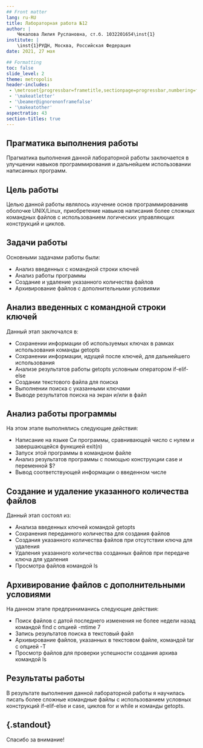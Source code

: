 ```yaml
---
## Front matter
lang: ru-RU
title: Лабораторная работа №12
author: |
	Чекалова Лилия Руслановна, ст.б. 1032201654\inst{1}
institute: |
	\inst{1}РУДН, Москва, Российская Федерация
date: 2021, 27 мая

## Formatting
toc: false
slide_level: 2
theme: metropolis
header-includes: 
 - \metroset{progressbar=frametitle,sectionpage=progressbar,numbering=fraction}
 - '\makeatletter'
 - '\beamer@ignorenonframefalse'
 - '\makeatother'
aspectratio: 43
section-titles: true
---
```


## Прагматика выполнения работы

Прагматика выполнения данной лабораторной работы заключается в улучшении навыков программирования и дальнейшем использовании написанных программ.

## Цель работы

Целью данной работы являлось изучение основ программированияв оболочке UNIX/Linux, приобретение навыков написания более сложных командных файлов с использованием логических управляющих конструкций и циклов.

## Задачи работы

Основными задачами работы были:

* Анализ введенных с командной строки ключей
* Анализ работы программы
* Создание и удаление указанного количества файлов
* Архивирование файлов с дополнительными условиями

## Анализ введенных с командной строки ключей

Данный этап заключался в:

* Сохранении информации об используемых ключах в рамках использования команды getopts 
* Сохранении информации, идущей после ключей, для дальнейшего использования
* Анализе результатов работы getopts условным оператором if-elif-else
* Создании текстового файла для поиска
* Выполнении поиска с указанными ключами
* Выводе результатов поиска на экран и/или в файл

## Анализ работы программы

На этом этапе выполнялись следующие действия:

* Написание на языке Си программы, сравнивающей число с нулем и завершающейся функцией exit(n)
* Запуск этой программы в командном файле
* Анализ результатов программы с помощью конструкции case и переменной $?
* Вывод соответствующей информации о введенном числе

## Создание и удаление указанного количества файлов

Данный этап состоял из:

* Анализа введенных ключей командой getopts
* Сохранения переданного количества для создания файлов
* Создания указанного количества файлов при отсутствии ключа для удаления
* Удаления указанного количества созданных файлов при передаче ключа для удаления
* Просмотра файлов командой ls

## Архивирование файлов с дополнительными условиями

На данном этапе предприниманись следующие действия:

* Поиск файлов с датой последнего изменения не более недели назад командой find с опцией -mtime 7
* Запись результатов поиска в текстовый файл
* Архивирование файлов, указанных в текстовом файле, командой tar с опцией -T
* Просмотр файлов для проверки успешности создания архива командой ls

## Результаты работы

В результате выполнения данной лабораторной работы я научилась писать более сложные командные файлы с использованием условных конструкций if-elif-else и case, циклов for и while и команды getopts.

## {.standout}

Спасибо за внимание!
